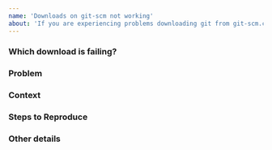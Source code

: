 ```yaml
---
name: 'Downloads on git-scm not working'
about: 'If you are experiencing problems downloading git from git-scm.com'
---
```


<!--- 
Please follow the instructions below. 
An issue properly explained is solved much faster! 

* If you are experiencing problems/questions/bugs with git itself, start a discussion on the [community mailing list](https://git-scm.com/community).
* If you are experiencing problems on your git for windows program, please open an issue at [git-for-windows/git](https://github.com/git-for-windows/git).
* Please open Git documentation (a.k.a. man/help pages, i.e. anything with a URL starting with `https://git-scm.com/docs`) specific issues with the [community](https://git-scm.com/community),
* Please open Pro Git book contents issues (i.e. anything with a URL starting with `https://git-scm.com/book` or its PDF versions) at [progit/progit2](https://github.com/progit/progit2/issues).

-->

<!--- Provide a brief summary of the issue in the title above -->

### Which download is failing?
<!--- Tell us in which page and version is the download broken  -->

### Problem
<!--- Tell us the problem as clear as possible -->

### Context
<!--- Which operating system and browser are you using? -->
<!--- Providing context helps us come up with a solution that is most useful in the real world -->

### Steps to Reproduce 
<!--- Provide a detailed list of steps. -->
<!--- In the rare cases where this is infeasible, we will also accept a detailed set of instructions. -->

### Other details
<!--- Include as many relevant details you may find relevant -->

